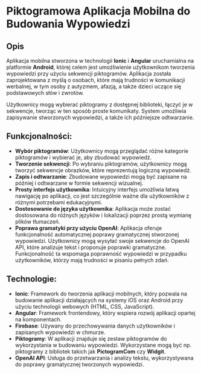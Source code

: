 # Piktogramowa Aplikacja Mobilna do Budowania Wypowiedzi

## Opis

Aplikacja mobilna stworzona w technologii **Ionic** i **Angular** uruchamialna na platformie **Android**, której celem jest umożliwienie użytkownikom tworzenia wypowiedzi przy użyciu sekwencji piktogramów. Aplikacja została zaprojektowana z myślą o osobach, które mają trudności w komunikacji werbalnej, w tym osoby z autyzmem, afazją, a także dzieci uczące się podstawowych słów i zwrotów.

Użytkownicy mogą wybierać piktogramy z dostępnej biblioteki, łączyć je w sekwencje, tworząc w ten sposób proste komunikaty. System umożliwia zapisywanie stworzonych wypowiedzi, a także ich późniejsze odtwarzanie.

## Funkcjonalności:

- **Wybór piktogramów**: Użytkownicy mogą przeglądać różne kategorie piktogramów i wybierać je, aby zbudować wypowiedź.
- **Tworzenie sekwencji**: Po wybraniu piktogramów, użytkownicy mogą tworzyć sekwencje obrazków, które reprezentują logiczną wypowiedź.
- **Zapis i odtwarzanie**: Zbudowane wypowiedzi mogą być zapisane na później i odtwarzane w formie sekwencji wizualnej.
- **Prosty interfejs użytkownika**: Intuicyjny interfejs umożliwia łatwą nawigację po aplikacji, co jest szczególnie ważne dla użytkowników z różnymi potrzebami edukacyjnymi.
- **Dostosowanie do języka użytkownika**: Aplikacja może zostać dostosowana do różnych języków i lokalizacji poprzez prostą wymianę plików tłumaczeń.
- **Poprawa gramatyki przy użyciu OpenAI**: Aplikacja oferuje funkcjonalność automatycznej poprawy gramatycznej stworzonej wypowiedzi. Użytkownicy mogą wysyłać swoje sekwencje do OpenAI API, które analizuje tekst i proponuje poprawki gramatyczne. Funkcjonalność ta wspomaga poprawność wypowiedzi w przypadku użytkowników, którzy mają trudności w pisaniu pełnych zdań.

## Technologie:

- **Ionic**: Framework do tworzenia aplikacji mobilnych, który pozwala na budowanie aplikacji działających na systemy iOS oraz Android przy użyciu technologii webowych (HTML, CSS, JavaScript).
- **Angular**: Framework frontendowy, który wspiera rozwój aplikacji opartej na komponentach.
- **Firebase**: Używany do przechowywania danych użytkowników i zapisanych wypowiedzi w chmurze.
- **Piktogramy**: W aplikacji znajduje się zestaw piktogramów do wykorzystania w budowaniu wypowiedzi. Wykorzystane mogą być np. piktogramy z bibliotek takich jak **PictogramCom** czy **Widgit**.
- **OpenAI API**: Usługa do przetwarzania i analizy tekstu, wykorzystywana do poprawy gramatycznej tworzonych wypowiedzi.
